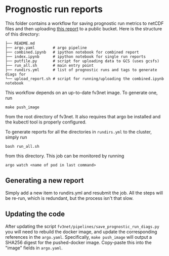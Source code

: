 # Prognostic run reports

This folder contains a workflow for saving prognostic run metrics to netCDF
files and then uploading [this report][1] to a public bucket. Here is the structure
of this directory:

	├── README.md
	├── argo.yaml        # argo pipeline
	├── combined.ipynb   # ipython notebook for combined report
	├── index.ipynb      # ipython notebook for single run reports
	├── putfile.py       # script for uploading data to GCS (uses gcsfs)
	├── run_all.sh       # main entry point
	├── rundirs.yml      # list of prognostic runs and tags to generate diags for
	└── upload_report.sh # script for running/uploading the combined.ipynb notebook



This workflow depends on an up-to-date fv3net image. To generate one, run

    make push_image

from the root directory of fv3net. It also requires that argo be installed and the kubectl tool is properly configured.

To generate reports for all the directories in `rundirs.yml` to the cluster,
simply run

    bash run_all.sh

from this directory. This job can be monitored by running

    argo watch <name of pod in last command>

## Generating a new report

Simply add a new item to rundirs.yml and resubmit the job. All the steps will be
re-run, which is redundant, but the process isn't that slow.

[1]: http://storage.googleapis.com/vcm-ml-public/testing-2020-02/prognostic_run_diags/combined.html

## Updating the code

After updating the script `fv3net/pipelines/save_prognostic_run_diags.py` you will need to rebuild the docker image, and update the corresponding references in the `argo.yaml`. Specifically, `make push_image` will output a SHA256 digest for the pushed-docker image. Copy-paste this into the "image" fields in `argo.yaml`.